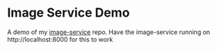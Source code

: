 # Image Service Demo

A demo of my [image-service](https://github.com/SatvikR/image-service) repo.
Have the image-service running on http://localhost:8000 for this to work
